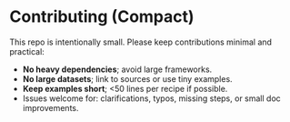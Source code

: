 # Contributing (Compact)

This repo is intentionally small. Please keep contributions minimal and practical:

- **No heavy dependencies**; avoid large frameworks.
- **No large datasets**; link to sources or use tiny examples.
- **Keep examples short**; <50 lines per recipe if possible.
- Issues welcome for: clarifications, typos, missing steps, or small doc improvements.
